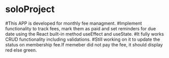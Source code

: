 # soloProject
#This APP is developed for monthly fee managment.
#Implement functionality to track fees, mark them as paid and set reminders for due date using the React built-in method useEffect and useState.
#It fully works CRUD functionality including validations.
#Still working on it to update the status on membership fee.If memeber did not pay the fee, it should display red else green.
